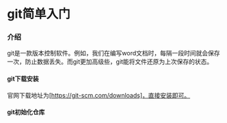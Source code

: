# git简单入门

### 介绍
git是一款版本控制软件。例如，我们在编写word文档时，每隔一段时间就会保存一次，防止数据丢失。而git更加高级些，git能将文件还原为上次保存的状态。

#### git下载安装
官网下载地址为[https://git-scm.com/downloads]，直接安装即可。

#### git初始化仓库
